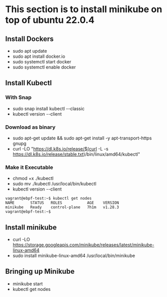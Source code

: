 # This section is to install minikube on top of ubuntu 22.0.4

## Install Dockers
* sudo apt update
* sudo apt install docker.io
* sudo systemctl start docker
* sudo systemctl enable docker

## Install Kubectl
### With Snap
* sudo snap install kubectl --classic
* kubectl version --client

### Download as binary
* sudo apt-get update && sudo apt-get install -y apt-transport-https gnupg
* curl -LO "https://dl.k8s.io/release/$(curl -L -s https://dl.k8s.io/release/stable.txt)/bin/linux/amd64/kubectl"

### Make it Executable
* chmod +x ./kubectl
* sudo mv ./kubectl /usr/local/bin/kubectl
* kubectl version --client
```
vagrant@ebpf-test:~$ kubectl get nodes
NAME       STATUS   ROLES           AGE    VERSION
minikube   Ready    control-plane   7h1m   v1.28.3
vagrant@ebpf-test:~$
```


## Install minikube
* curl -LO https://storage.googleapis.com/minikube/releases/latest/minikube-linux-amd64
* sudo install minikube-linux-amd64 /usr/local/bin/minikube

## Bringing up Minikube
* minikube start
* kubectl get nodes
